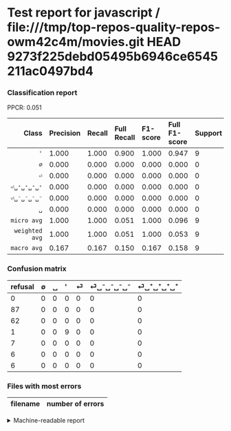 # Test report for javascript / file:///tmp/top-repos-quality-repos-owm42c4m/movies.git HEAD 9273f225debd05495b6946ce6545211ac0497bd4

### Classification report

PPCR: 0.051

| Class | Precision | Recall | Full Recall | F1-score | Full F1-score | Support | Full Support | PPCR |
|------:|:----------|:-------|:------------|:---------|:---------|:--------|:-------------|:-----|
| `'` | 1.000| 1.000| 0.900| 1.000| 0.947| 9| 10| 0.900 |
| `∅` | 0.000| 0.000| 0.000| 0.000| 0.000| 0| 87| 0.000 |
| `⏎` | 0.000| 0.000| 0.000| 0.000| 0.000| 0| 7| 0.000 |
| `⏎␣⁺␣⁺␣⁺␣⁺` | 0.000| 0.000| 0.000| 0.000| 0.000| 0| 6| 0.000 |
| `⏎␣⁻␣⁻␣⁻␣⁻` | 0.000| 0.000| 0.000| 0.000| 0.000| 0| 6| 0.000 |
| `␣` | 0.000| 0.000| 0.000| 0.000| 0.000| 0| 62| 0.000 |
| `micro avg` | 1.000| 1.000| 0.051| 1.000| 0.096| 9| 178| 0.051 |
| `weighted avg` | 1.000| 1.000| 0.051| 1.000| 0.053| 9| 178| 0.051 |
| `macro avg` | 0.167| 0.167| 0.150| 0.167| 0.158| 9| 178| 0.051 |

### Confusion matrix

|refusal|  ∅| ␣| '| ⏎| ⏎␣⁻␣⁻␣⁻␣⁻| ⏎␣⁺␣⁺␣⁺␣⁺| 
|:---|:---|:---|:---|:---|:---|:---|
|0 |0 |0 |0 |0 |0 |0 |
|87 |0 |0 |0 |0 |0 |0 |
|62 |0 |0 |0 |0 |0 |0 |
|1 |0 |0 |9 |0 |0 |0 |
|7 |0 |0 |0 |0 |0 |0 |
|6 |0 |0 |0 |0 |0 |0 |
|6 |0 |0 |0 |0 |0 |0 |

### Files with most errors

| filename | number of errors|
|:----:|:-----|

<details>
    <summary>Machine-readable report</summary>
```json
{
  "cl_report": {"\u0027": {"f1-score": 1.0, "precision": 1.0, "recall": 1.0, "support": 9}, "macro avg": {"f1-score": 0.16666666666666666, "precision": 0.16666666666666666, "recall": 0.16666666666666666, "support": 9}, "micro avg": {"f1-score": 1.0, "precision": 1.0, "recall": 1.0, "support": 9}, "weighted avg": {"f1-score": 1.0, "precision": 1.0, "recall": 1.0, "support": 9}, "\u2205": {"f1-score": 0.0, "precision": 0.0, "recall": 0.0, "support": 0}, "\u23ce": {"f1-score": 0.0, "precision": 0.0, "recall": 0.0, "support": 0}, "\u23ce\u2423\u207a\u2423\u207a\u2423\u207a\u2423\u207a": {"f1-score": 0.0, "precision": 0.0, "recall": 0.0, "support": 0}, "\u23ce\u2423\u207b\u2423\u207b\u2423\u207b\u2423\u207b": {"f1-score": 0.0, "precision": 0.0, "recall": 0.0, "support": 0}, "\u2423": {"f1-score": 0.0, "precision": 0.0, "recall": 0.0, "support": 0}},
  "cl_report_full": {"\u0027": {"f1-score": 0.9473684210526316, "precision": 1.0, "recall": 0.9, "support": 10}, "macro avg": {"f1-score": 0.15789473684210528, "precision": 0.16666666666666666, "recall": 0.15, "support": 178}, "micro avg": {"f1-score": 0.0962566844919786, "precision": 1.0, "recall": 0.05056179775280899, "support": 178}, "weighted avg": {"f1-score": 0.05322294500295684, "precision": 0.056179775280898875, "recall": 0.05056179775280899, "support": 178}, "\u2205": {"f1-score": 0.0, "precision": 0.0, "recall": 0.0, "support": 87}, "\u23ce": {"f1-score": 0.0, "precision": 0.0, "recall": 0.0, "support": 7}, "\u23ce\u2423\u207a\u2423\u207a\u2423\u207a\u2423\u207a": {"f1-score": 0.0, "precision": 0.0, "recall": 0.0, "support": 6}, "\u23ce\u2423\u207b\u2423\u207b\u2423\u207b\u2423\u207b": {"f1-score": 0.0, "precision": 0.0, "recall": 0.0, "support": 6}, "\u2423": {"f1-score": 0.0, "precision": 0.0, "recall": 0.0, "support": 62}},
  "ppcr": 0.05056179775280899
}
```
</details>
